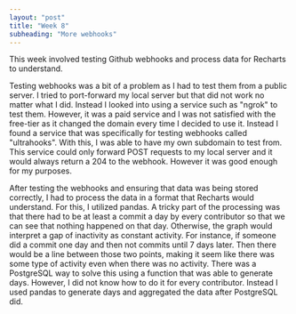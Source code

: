 ```yaml
---
layout: "post"
title: "Week 8"
subheading: "More webhooks"
---
```


This week involved testing Github webhooks and process data for Recharts to understand.

Testing webhooks was a bit of a problem as I had to test them from a public server. I tried to port-forward my local server but that did not work no matter what I did. Instead I looked into using a service such as "ngrok" to test them. However, it was a paid service and I was not satisfied with the free-tier as it changed the domain every time I decided to use it. Instead I found a service that was specifically for testing webhooks called "ultrahooks". With this, I was able to have my own subdomain to test from. This service could only forward POST requests to my local server and it would always return a 204 to the webhook. However it was good enough for my purposes.

After testing the webhooks and ensuring that data was being stored correctly, I had to process the data in a format that Recharts would understand. For this, I utilized pandas. A tricky part of the processing was that there had to be at least a commit a day by every contributor so that we can see that nothing happened on that day. Otherwise, the graph would interpret a gap of inactivity as constant activity. For instance, if someone did a commit one day and then not commits until 7 days later. Then there would be a line between those two points, making it seem like there was some type of activity even when there was no activity. There was a PostgreSQL way to solve this using a function that was able to generate days. However, I did not know how to do it for every contributor. Instead I used pandas to generate days and aggregated the data after PostgreSQL did.

